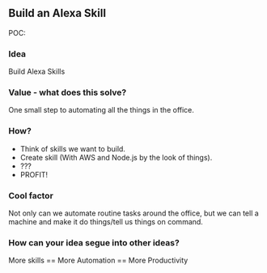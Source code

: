 ## Build an Alexa Skill
POC:

### Idea
Build Alexa Skills

### Value - what does this solve?
One small step to automating all the things in the office.

### How?
* Think of skills we want to build. 
* Create skill (With AWS and Node.js by the look of things). 
* ??? 
* PROFIT! 

### Cool factor
Not only can we automate routine tasks around the office, but we can tell a machine and make it do things/tell us things on command. 

### How can your idea segue into other ideas?
More skills == More Automation == More Productivity